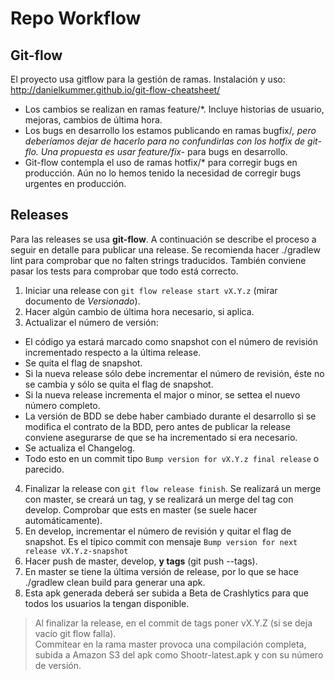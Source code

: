 # Repo Workflow

## Git-flow
El proyecto usa gitflow para la gestión de ramas.
Instalación y uso: http://danielkummer.github.io/git-flow-cheatsheet/

- Los cambios se realizan en ramas feature/*. Incluye historias de usuario, mejoras, cambios de última hora.
- Los bugs en desarrollo los estamos publicando en ramas bugfix/*, pero deberíamos dejar de hacerlo para no confundirlas con los hotfix de git-flo. Una propuesta es usar feature/fix-* para bugs en desarrollo.
- Git-flow contempla el uso de ramas hotfix/* para corregir bugs en producción. Aún no lo hemos tenido la necesidad de corregir bugs urgentes en producción.



## Releases
Para las releases se usa **git-flow**. A continuación se describe el proceso a seguir en detalle para publicar una release.
Se recomienda hacer ./gradlew lint para comprobar que no falten strings traducidos. También conviene pasar los tests para comprobar que todo está correcto.

1. Iniciar una release con `git flow release start vX.Y.z` (mirar documento de *Versionado*).
2. Hacer algún cambio de última hora necesario, si aplica.
3. Actualizar el número de versión:
  - El código ya estará marcado como snapshot con el número de revisión incrementado respecto a la última release.
  - Se quita el flag de snapshot.
  - Si la nueva release sólo debe incrementar el número de revisión, éste no se cambia y sólo se quita el flag de snapshot.
  - Si la nueva release incrementa el major o minor, se settea el nuevo número completo.
  - La versión de BDD se debe haber cambiado durante el desarrollo si se modifica el contrato de la BDD, pero antes de publicar la release conviene asegurarse de que se ha incrementado si era necesario.
  - Se actualiza el Changelog.
  - Todo esto en un commit tipo `Bump version for vX.Y.z final release` o parecido.
4. Finalizar la release con `git flow release finish`. Se realizará un merge con master, se creará un tag, y se realizará un merge del tag con develop. Comprobar que ests en master (se suele hacer automáticamente).
5. En develop, incrementar el número de revisión y quitar el flag de snapshot. Es el típico commit con mensaje `Bump version for next release vX.Y.z-snapshot`
6. Hacer push de master, develop, **y tags** (git push --tags).
7. En master se tiene la última versión de release, por lo que se hace ./gradlew clean build para generar una apk.
8. Esta apk generada deberá ser subida a Beta de Crashlytics para que todos los usuarios la tengan disponible.

> Al finalizar la release, en el commit de tags poner vX.Y.Z (si se deja vacío git flow falla).  
> Commitear en la rama master provoca una compilación completa, subida a Amazon S3 del apk como Shootr-latest.apk y con su número de versión.
